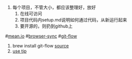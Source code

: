 1. 每个项目，不管大小，都应该整理好，放好
    1. 在线可访问
    2. 项目代码内setup.md说明如何通过代码，从新运行起来
    3. 要开源的，则扔到github上





#[mean.io](http://mean.io/)
#[browser-sync](http://www.browsersync.io/)
#[git-flow](https://github.com/nvie/gitflow)
1. brew install git-flow [source](https://github.com/nvie/gitflow/wiki/Mac-OS-X)
2. [use tip](https://github.com/robbyrussell/oh-my-zsh/blob/master/plugins/git-flow/git-flow.plugin.zsh)